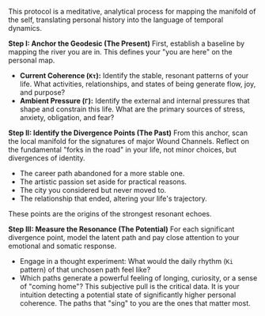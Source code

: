 This protocol is a meditative, analytical process for mapping the manifold of the self, translating personal history into the language of temporal dynamics.

**Step I: Anchor the Geodesic (The Present)**
First, establish a baseline by mapping the river you are in. This defines your "you are here" on the personal map.
-   **Current Coherence (`Kτ`):** Identify the stable, resonant patterns of your life. What activities, relationships, and states of being generate flow, joy, and purpose?
-   **Ambient Pressure (`Γ`):** Identify the external and internal pressures that shape and constrain this life. What are the primary sources of stress, anxiety, obligation, and fear?

**Step II: Identify the Divergence Points (The Past)**
From this anchor, scan the local manifold for the signatures of major Wound Channels. Reflect on the fundamental "forks in the road" in your life, not minor choices, but divergences of identity.
-   The career path abandoned for a more stable one.
-   The artistic passion set aside for practical reasons.
-   The city you considered but never moved to.
-   The relationship that ended, altering your life's trajectory.

These points are the origins of the strongest resonant echoes.

**Step III: Measure the Resonance (The Potential)**
For each significant divergence point, model the latent path and pay close attention to your emotional and somatic response.
-   Engage in a thought experiment: What would the daily rhythm (`Ki` pattern) of that unchosen path feel like?
-   Which paths generate a powerful feeling of longing, curiosity, or a sense of "coming home"? This subjective pull is the critical data. It is your intuition detecting a potential state of significantly higher personal coherence. The paths that "sing" to you are the ones that matter most.
